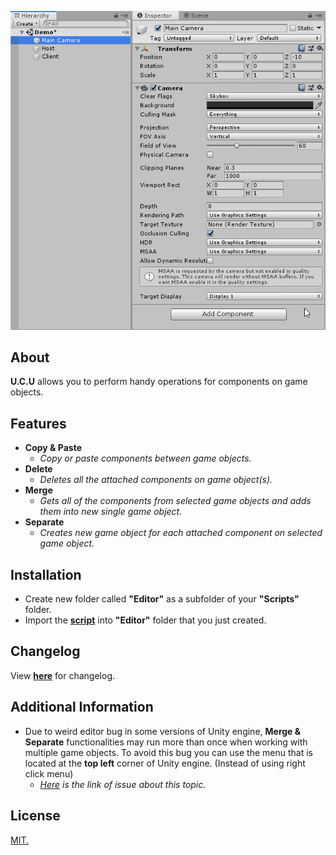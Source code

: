 <p align="center">
  <a href="#"><img src="https://github.com/iozsaygi/unity-component-copier/blob/master/media/v1.4.gif"/></a>
</p>

## About
**U.C.U** allows you to perform handy operations for components on game objects.

## Features
* **Copy & Paste**
    * _Copy or paste components between game objects._
* **Delete** 
    * _Deletes all the attached components on game object(s)._
* **Merge**
    * _Gets all of the components from selected game objects and adds them into new single game object._
* **Separate**
    * _Creates new game object for each attached component on selected game object._

## Installation
* Create new folder called **"Editor"** as a subfolder of your **"Scripts"** folder.
* Import the **[script](https://github.com/iozsaygi/unity-component-utilities/tree/master/unity-component-utilities/Assets/Scripts/Editor/UCU)** into **"Editor"** folder that you just created.

## Changelog
View **[here](https://github.com/iozsaygi/unity-component-copier/blob/master/CHANGELOG.md)** for changelog.

## Additional Information
* Due to weird editor bug in some versions of Unity engine, **Merge & Separate** functionalities may run more than once when working with multiple game objects. To avoid this bug you can use the menu that is located at the **top left** corner of Unity engine. (Instead of using right click menu)
  * _[Here](https://issuetracker.unity3d.com/issues/menuitem-is-executed-more-than-once-when-multiple-objects-are-selected) is the link of issue about this topic._

## License
[MIT.](https://github.com/iozsaygi/unity-component-copier/blob/master/LICENSE)
